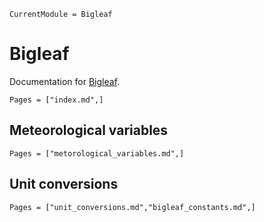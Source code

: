 ```@meta
CurrentModule = Bigleaf
```

# Bigleaf
Documentation for [Bigleaf](https://github.com/bgctw/Bigleaf.jl).

```@contents
Pages = ["index.md",]
```
## Meteorological variables
```@index
Pages = ["metorological_variables.md",]
```

## Unit conversions
```@index
Pages = ["unit_conversions.md","bigleaf_constants.md",]
```


